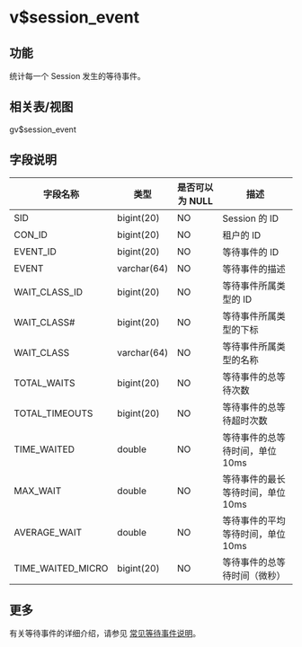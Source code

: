 v$session_event 
====================================



功能 
-----------

统计每一个 Session 发生的等待事件。

相关表/视图 
---------------

gv$session_event

字段说明 
-------------



|     **字段名称**      |   **类型**    | **是否可以为 NULL** |       **描述**        |
|-------------------|-------------|----------------|---------------------|
| SID               | bigint(20)  | NO             | Session 的 ID        |
| CON_ID            | bigint(20)  | NO             | 租户的 ID              |
| EVENT_ID          | bigint(20)  | NO             | 等待事件的 ID            |
| EVENT             | varchar(64) | NO             | 等待事件的描述             |
| WAIT_CLASS_ID     | bigint(20)  | NO             | 等待事件所属类型的 ID        |
| WAIT_CLASS#       | bigint(20)  | NO             | 等待事件所属类型的下标         |
| WAIT_CLASS        | varchar(64) | NO             | 等待事件所属类型的名称         |
| TOTAL_WAITS       | bigint(20)  | NO             | 等待事件的总等待次数          |
| TOTAL_TIMEOUTS    | bigint(20)  | NO             | 等待事件的总等待超时次数        |
| TIME_WAITED       | double      | NO             | 等待事件的总等待时间，单位 10ms  |
| MAX_WAIT          | double      | NO             | 等待事件的最长等待时间，单位 10ms |
| AVERAGE_WAIT      | double      | NO             | 等待事件的平均等待时间，单位 10ms |
| TIME_WAITED_MICRO | bigint(20)  | NO             | 等待事件的总等待时间（微秒）      |

## 更多
有关等待事件的详细介绍，请参见 [常见等待事件说明](../4.wait-event-description.md)。